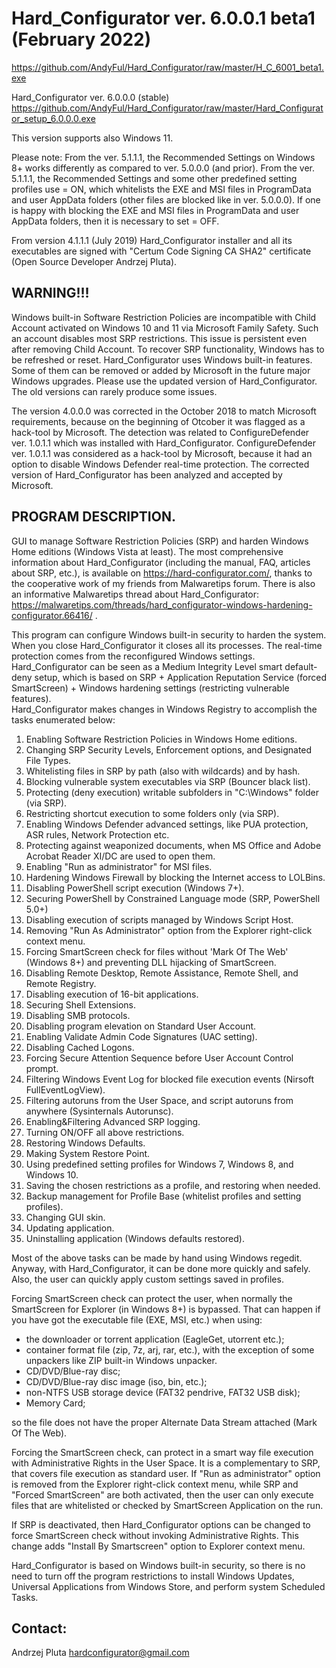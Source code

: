 # Hard_Configurator ver. 6.0.0.1 beta1 (February 2022)
https://github.com/AndyFul/Hard_Configurator/raw/master/H_C_6001_beta1.exe

Hard_Configurator ver. 6.0.0.0 (stable)
https://github.com/AndyFul/Hard_Configurator/raw/master/Hard_Configurator_setup_6.0.0.0.exe

This version supports also Windows 11.

Please note: From the ver. 5.1.1.1, the Recommended Settings on Windows 8+ works differently as compared to ver. 5.0.0.0 (and prior).
From the ver. 5.1.1.1, the Recommended Settings and some other predefined setting profiles use <More SRP... ><Update Mode> = ON, which whitelists
the EXE and MSI files in ProgramData and user AppData folders (other files are blocked like in ver. 5.0.0.0). If one is happy with blocking the EXE and MSI files in ProgramData and user AppData folders, then it is necessary to set <More SRP... ><Update Mode> = OFF.

From version 4.1.1.1 (July 2019) Hard_Configurator installer and all its executables are signed with "Certum Code Signing CA SHA2" certificate (Open Source Developer Andrzej Pluta).

## WARNING!!!
Windows built-in Software Restriction Policies are incompatible with Child Account activated on Windows 10 and 11 via Microsoft Family Safety.
Such an account disables most SRP restrictions. This issue is persistent even after removing Child Account. To recover SRP functionality, Windows has to be refreshed or reset.
Hard_Configurator uses Windows built-in features. Some of them can be removed or added by Microsoft in the future major Windows upgrades. Please use the updated version of Hard_Configurator. The old versions can rarely produce some issues.

The version 4.0.0.0 was corrected in the October 2018 to match Microsoft requirements, because on the beginning of Otcober
it was flagged as a hack-tool by Microsoft. The detection was related to ConfigureDefender ver. 1.0.1.1 which was installed with
Hard_Configurator. ConfigureDefender ver. 1.0.1.1 was considered as a hack-tool by Microsoft, because it had an option to disable
Windows Defender real-time protection. The corrected version of Hard_Configurator has been analyzed and accepted by Microsoft.


## PROGRAM DESCRIPTION.

GUI to manage Software Restriction Policies (SRP) and harden Windows Home editions (Windows Vista at least).
The most comprehensive information about Hard_Configurator (including the manual, FAQ, articles about SRP, etc.), is available on https://hard-configurator.com/, thanks to the cooperative work of my friends from Malwaretips forum. There is also an informative Malwaretips thread about Hard_Configurator: https://malwaretips.com/threads/hard_configurator-windows-hardening-configurator.66416/
.

This program can configure Windows built-in security to harden the system. When you close Hard_Configurator it closes all its processes. The real-time protection comes from the reconfigured Windows settings.
Hard_Configurator can be seen as a Medium Integrity Level smart default-deny setup, which is based on SRP + Application Reputation Service (forced SmartScreen) + Windows hardening settings (restricting vulnerable features).  
Hard_Configurator makes changes in Windows Registry to accomplish the tasks enumerated below:

1. Enabling Software Restriction Policies in Windows Home editions.
2. Changing SRP Security Levels, Enforcement options, and Designated File Types.
3. Whitelisting files in SRP by path (also with wildcards) and by hash.
4. Blocking vulnerable system executables via SRP (Bouncer black list).
5. Protecting (deny execution) writable subfolders in "C:\Windows" folder (via SRP).
6. Restricting shortcut execution to some folders only (via SRP).
7. Enabling Windows Defender advanced settings, like PUA protection, ASR rules, Network Protection etc. 
8. Protecting against weaponized documents, when MS Office and Adobe Acrobat Reader XI/DC are used to open them.
9. Enabling "Run as administrator" for MSI files.
10. Hardening Windows Firewall by blocking the Internet access to LOLBins.
11. Disabling PowerShell script execution (Windows 7+).
12. Securing PowerShell by Constrained Language mode (SRP, PowerShell 5.0+)
13. Disabling execution of scripts managed by Windows Script Host.
14. Removing "Run As Administrator" option from the Explorer right-click context menu.
15. Forcing SmartScreen check for files without 'Mark Of The Web' (Windows 8+) and preventing DLL hijacking of SmartScreen.
16. Disabling Remote Desktop, Remote Assistance, Remote Shell, and Remote Registry.
17. Disabling execution of 16-bit applications.
18. Securing Shell Extensions.
19. Disabling SMB protocols.
20. Disabling program elevation on Standard User Account.
21. Enabling Validate Admin Code Signatures (UAC setting).
22. Disabling Cached Logons.
23. Forcing Secure Attention Sequence before User Account Control prompt.
24. Filtering Windows Event Log for blocked file execution events (Nirsoft FullEventLogView).
25. Filtering autoruns from the User Space, and script autoruns from anywhere (Sysinternals Autorunsc).
26. Enabling&Filtering Advanced SRP logging.
27. Turning ON/OFF all above restrictions.
28. Restoring Windows Defaults.
29. Making System Restore Point.
30. Using predefined setting profiles for Windows 7, Windows 8, and Windows 10.
31. Saving the chosen restrictions as a profile, and restoring when needed.
32. Backup management for Profile Base (whitelist profiles and setting profiles).
33. Changing GUI skin.
34. Updating application.
35. Uninstalling application (Windows defaults restored).


Most of the above tasks can be made by hand using Windows regedit. Anyway, with Hard_Configurator, it can be done more quickly and safely. Also, the user can quickly apply custom settings saved in profiles.

Forcing SmartScreen check can protect the user, when normally the SmartScreen for Explorer (in Windows 8+) is bypassed.
That can happen if you have got the executable file (EXE, MSI, etc.) when using:

* the downloader or torrent application (EagleGet, utorrent etc.);
* container format file (zip, 7z, arj, rar, etc.), with the exception of some unpackers like ZIP built-in Windows unpacker.
* CD/DVD/Blue-ray disc;
* CD/DVD/Blue-ray disc image (iso, bin, etc.);
* non-NTFS USB storage device (FAT32 pendrive, FAT32 USB disk);
* Memory Card;

so the file does not have the proper Alternate Data Stream attached (Mark Of The Web).

Forcing the SmartScreen check, can protect in a smart way file execution with Administrative Rights in the User Space. It is a complementary to SRP, that covers file execution as standard user. If "Run as administrator" option is removed from the Explorer right-click context menu, while SRP and "Forced SmartScreen" are both activated, then the user can only execute files that are whitelisted or checked by SmartScreen Application on the run.

If SRP is deactivated, then Hard_Configurator options can be changed to force SmartScreen check without invoking Administrative Rights. This change adds "Install By Smartscreen" option to Explorer context menu.

Hard_Configurator is based on Windows built-in security, so there is no need to turn off the program restrictions to install Windows Updates, Universal Applications from Windows Store, and perform system Scheduled Tasks.

## Contact: 
Andrzej Pluta
hardconfigurator@gmail.com
